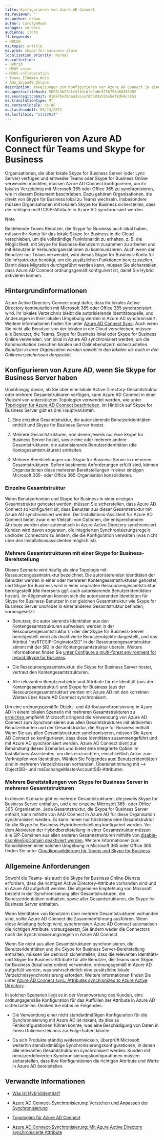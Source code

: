 ```yaml
---
title: Konfigurieren von Azure AD Connect
ms.reviewer: ''
ms.author: crowe
author: CarolynRowe
manager: serdars
audience: ITPro
f1.keywords:
- NOCSH
ms.topic: article
ms.prod: skype-for-business-itpro
localization_priority: Normal
ms.collection:
- Hybrid
- M365-voice
- M365-collaboration
- Teams_ITAdmin_Help
- Adm_Skype4B_Online
description: Anweisungen zum Konfigurieren von Azure AD Connect in einer Hybridumgebung.
ms.openlocfilehash: 5095f3b22dfe3f4dcbfd2a0e3296794b80433b82
ms.sourcegitcommit: 01087be29daa3abce7d3b03a55ba5ef8db4ca161
ms.translationtype: MT
ms.contentlocale: de-DE
ms.lasthandoff: 03/23/2021
ms.locfileid: "51119014"
---
```

# <a name="configure-azure-ad-connect-for-teams-and-skype-for-business"></a>Konfigurieren von Azure AD Connect für Teams und Skype for Business
 
Organisationen, die über lokale Skype for Business Server (oder Lync Server) verfügen und entweder Teams oder Skype for Business Online verwenden möchten, müssen Azure AD Connect konfigurieren, um ihr lokales Verzeichnis mit Microsoft 365 oder Office 365 zu synchronisieren, wie in diesem Dokument beschrieben.  Dazu gehören Organisationen, die direkt von Skype for Business lokal zu Teams wechseln. Insbesondere müssen Organisationen mit lokalem Skype for Business sicherstellen, dass die richtigen msRTCSIP-Attribute in Azure AD synchronisiert werden. 

> [!NOTE]
> Bestehende Teams Benutzer, die Skype for Business auch lokal haben, müssen ihr Konto für das lokale Skype for Business in die Cloud verschieben, um die vollständige Funktionalität zu erhalten, z. B. die Möglichkeit, mit Skype for Business-Benutzern zusammen zu arbeiten und mit Benutzer in Verbundorganisationen zu kommunizieren. Auch wenn der Benutzer nur Teams verwendet, wird dieses Skype for Business-Konto für die Infrastruktur benötigt, um die zusätzlichen Funktionen bereitzustellen.  Damit diese Migration durchgeführt werden kann, müssen Sie sicherstellen, dass Azure AD Connect ordnungsgemäß konfiguriert ist, damit Sie Hybrid aktivieren können.
 

## <a name="background-information"></a>Hintergrundinformationen

Azure Active Directory Connect sorgt dafür, dass Ihr lokales Active Directory kontinuierlich mit Microsoft 365 oder Office 365 synchronisiert wird.  Ihr lokales Verzeichnis bleibt die autorisierende Identitätsquelle, und Änderungen in Ihrer lokalen Umgebung werden in Azure AD synchronisiert. Weitere Informationen finden Sie unter [Azure AD Connect Sync](/azure/active-directory/hybrid/how-to-connect-sync-whatis).  Auch wenn Sie nicht alle Benutzer von der lokalen in die Cloud verschieben, müssen alle Benutzer, die Teams, Skype for Business lokal oder Skype for Business Online verwenden, von lokal in Azure AD synchronisiert werden, um die Kommunikation zwischen lokalen und Onlinebenutzern sicherzustellen. *Benutzer in Ihrer Organisation werden sowohl in den lokalen als auch in den Onlineverzeichnissen dargestellt.*


## <a name="configuring-azure-ad-when-you-have-skype-for-business-server"></a>Konfigurieren von Azure AD, wenn Sie Skype for Business Server haben 

Unabhängig davon, ob Sie über eine lokale Active Directory-Gesamtstruktur oder mehrere Gesamtstrukturen verfügen, kann Azure AD Connect in einer Vielzahl von unterstützten Topologien verwendet werden, wie unter [Topologien für Azure AD Connect beschrieben.](/azure/active-directory/hybrid/plan-connect-topologies)  Im Hinblick auf Skype for Business Server gibt es drei Hauptvarianten: 

1. Eine einzelne Gesamtstruktur, die autorisierende Benutzeridentitäten enthält und Skype for Business Server hostet. 

2. Mehrere Gesamtstrukturen, von denen jeweils nur eine Skype for Business Server hostet, sowie eine oder mehrere andere Gesamtstrukturen, die autorisierende Benutzeridentitäten (die Kontogesamtstrukturen) enthalten. 

3. Mehrere Bereitstellungen von Skype for Business Server in mehreren Gesamtstrukturen. Sofern bestimmte Anforderungen erfüllt sind, können Organisationen diese mehreren Bereitstellungen in einer einzigen Microsoft 365- oder Office 365-Organisation konsolidieren.

### <a name="single-forest"></a>Einzelne Gesamtstruktur 

Wenn Benutzerkonten und Skype for Business in einer einzigen Gesamtstruktur gehostet werden, müssen Sie sicherstellen, dass Azure AD Connect so konfiguriert ist, dass Benutzer aus dieser Gesamtstruktur mit Azure AD synchronisiert werden.  Der Installations-Assistent für Azure AD Connect bietet zwar eine Vielzahl von Optionen, die entsprechenden Attribute werden aber automatisch in Azure Active Directory synchronisiert. Kunden wird davon abgeraten, die integrierten Synchronisierungsregeln und/oder Connectors zu ändern, die die Konfiguration verwalten (was nicht über den Installationsassistenten möglich ist).  

### <a name="multiple-forests-with-one-skype-for-business-deployment"></a>Mehrere Gesamtstrukturen mit einer Skype for Business-Bereitstellung 

Dieses Szenario wird häufig als eine Topologie mit Ressourcengesamtstruktur bezeichnet. Die autorisierenden Identitäten der Benutzer werden in einer oder mehreren Kontengesamtstrukturen gehostet, und Skype for Business wird in einer separaten Ressourcengesamtstruktur bereitgestellt (die ihrerseits ggf. auch autorisierende Benutzeridentitäten hostet). Im Allgemeinen können sich die autorisierenden Identitäten für Skype for Business-Benutzer in der gleichen Gesamtstruktur wie Skype for Business Server und/oder in einer anderen Gesamtstruktur befinden, vorausgesetzt: 

- Benutzer, die autorisierende Identitäten aus den Kontengesamtstrukturen aufweisen, werden in der Ressourcengesamtstruktur (in der der Skype for Business-Server bereitgestellt wird) als deaktivierte Benutzerobjekte dargestellt, und das Attribut "msRTCSIP-OriginatorSID" in der Ressourcengesamtstruktur stimmt mit der SID in der Kontengesamtstruktur überein. Weitere Informationen finden Sie [unter Configure a multi-forest environment for hybrid Skype for Business](configure-a-multi-forest-environment-for-hybrid.md).

- Die Ressourcengesamtstruktur, die Skype for Business Server hostet, vertraut den Kontengesamtstrukturen.  

- Alle relevanten Benutzerobjekte und Attribute für die Identität (aus der Kontengesamtstruktur) und Skype for Business (aus der Ressourcengesamtstruktur) werden mit Azure AD mit den korrekten Werten über Azure AD Connect synchronisiert.  

 Um eine ordnungsgemäße Objekt- und Attributsynchronisierung in Azure AD in einem lokalen Szenario mit mehreren Gesamtstrukturen zu [erreichen,](configure-a-multi-forest-environment-for-hybrid.md)empfiehlt Microsoft dringend die Verwendung von Azure AD Connect zum Synchronisieren aus allen Gesamtstrukturen mit aktivierten Benutzerkonten und der Gesamtstruktur, die Skype for Business enthält.  Wenn Sie aus allen Gesamtstrukturen synchronisieren, müssen Sie Azure AD Connect so konfigurieren, dass diese Identitäten zusammengeführt und mit Azure AD synchronisiert werden. Azure AD Connect dient zur Behandlung dieses Szenarios und bietet eine integrierte Option im Installations-Assistenten, um dies einzurichten, einschließlich Anker zum Verknüpfen von Identitäten.  Wählen Sie Folgendes aus: Benutzeridentitäten sind in mehreren Verzeichnissen vorhanden. Übereinstimmung mit --> ObjectSID- und msExchangeMasterAccountSID-Attributen.


### <a name="multiple-skype-for-business-server-deployments-in-multiple-forests"></a>Mehrere Bereitstellungen von Skype for Business Server in mehreren Gesamtstrukturen 

In diesem Szenario gibt es mehrere Gesamtstrukturen, die jeweils Skype for Business Server enthalten, und eine einzelne Microsoft 365- oder Office 365-Organisation.  Jede Gesamtstruktur, die Skype for Business Server enthält, kann mithilfe von AAD Connect in Azure AD für diese Organisation synchronisiert werden. Es kann immer nur höchstens eine Gesamtstruktur für die Skype for Business-Hybridbereitstellung konfiguriert werden. Vor dem Aktivieren der Hybridbereitstellung in einer Gesamtstruktur müssen alle SIP-Domänen aus allen anderen Gesamtstrukturen mithilfe von [disable-csonlineSipDomain deaktiviert werden.](/powershell/module/skype/disable-csonlinesipdomain) Weitere Informationen zum Konsolidieren einer solchen Umgebung in Microsoft 365 oder Office 365 finden Sie unter [Cloudkonsolidierung für Teams und Skype for Business](cloud-consolidation.md).

## <a name="general-requirements"></a>Allgemeine Anforderungen 

Sowohl die Teams- als auch die Skype for Business Online-Dienste erfordern, dass die richtigen Active Directory-Attribute vorhanden sind und in Azure AD aufgefüllt werden.  Die allgemeine Empfehlung von Microsoft besteht in der Synchronisierung aller Gesamtstrukturen, die Benutzeridentitäten enthalten, sowie aller Gesamtstrukturen, die Skype for Business Server enthalten.

 Wenn Identitäten von Benutzern über mehrere Gesamtstrukturen vorhanden sind, sollte Azure AD Connect die Zusammenführung ausführen. Wenn diese Anleitung befolgt wird, synchronisiert Azure AD Connect automatisch die richtigen Attribute, vorausgesetzt, Sie ändern weder die Connectors noch die Synchronisierungsregeln in Azure AD Connect. 
  
Wenn Sie nicht aus allen Gesamtstrukturen synchronisieren, die Benutzeridentitäten und die Skype for Business Server-Bereitstellung enthalten, müssen Sie dennoch sicherstellen, dass die relevanten Identitäts- und Skype for Business-Attribute für alle Benutzer, die Teams oder Skype for Business (lokal oder online) verwenden, ordnungsgemäß in Azure AD aufgefüllt werden, was wahrscheinlich eine zusätzliche lokale Verzeichnissynchronisierung erfordert. Weitere Informationen finden Sie unter [Azure AD Connect sync: Attributes synchronized to Azure Active Directory](/azure/active-directory/hybrid/reference-connect-sync-attributes-synchronized).

In solchen Szenarien liegt es in der Verantwortung des Kunden, eine ordnungsgemäße Konfiguration für das Auffüllen der Attribute in Azure AD sicherzustellen. Denken Sie dabei an Folgendes: 

- Die Verwendung einer nicht standardmäßigen Konfiguration für die Synchronisierung mit Azure AD ist riskant, da dies zu Fehlkonfigurationen führen könnte, was eine Beschädigung von Daten in Ihrem Onlineverzeichnis zur Folge haben könnte.

- Da sich Produkte ständig weiterentwickeln, überprüft Microsoft weiterhin standardmäßige Synchronisierungskonfigurationen, in denen alle relevanten Gesamtstrukturen synchronisiert werden. Kunden mit benutzerdefinierten Synchronisierungskonfigurationen müssen sicherstellen, dass ihre Konfigurationen die richtigen Attribute und Werte in Azure AD bereitstellen. 

## <a name="related-information"></a>Verwandte Informationen

- [Was ist Hybrididentität?](/azure/active-directory/hybrid/whatis-hybrid-identity)

- [Azure AD Connect-Synchronisierung: Verstehen und Anpassen der Synchronisierung](/azure/active-directory/hybrid/how-to-connect-sync-whatis)

- [Topologien für Azure AD Connect](/azure/active-directory/hybrid/plan-connect-topologies)

- [Azure AD Connect-Synchronisierung: Mit Azure Active Directory synchronisierte Attribute](/azure/active-directory/hybrid/reference-connect-sync-attributes-synchronized)